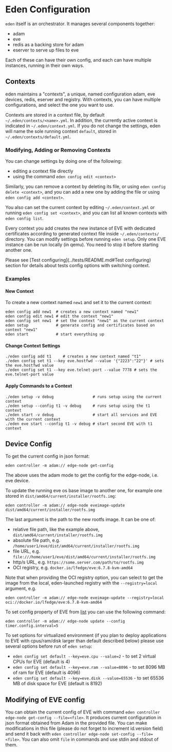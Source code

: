 # Eden Configuration

`eden` itself is an orchestrator. It manages several components together:

* adam
* eve
* redis as a backing store for adam
* eserver to serve up files to eve

Each of these can have their own config, and each can have multiple instances, running in their own ways.

## Contexts

eden maintains a "contexts", a unique, named configuration adam, eve devices,
redis, eserver and registry. With contexts, you can have multiple configurations,
and select the one you want to use.

Contexts are stored in a context file, by default `~/.eden/contexts/<name>.yml`. In addition, the currently active context
is indicated in `~/.eden/context.yml`. If you do not change the settings, eden will name the sole running context `default`,
stored in `~/.eden/contexts/default.yml`.

### Modifying, Adding or Removing Contexts

You can change settings by doing one of the following:

* editing a context file directly
* using the command `eden config edit <context>`

Similarly, you can remove a context by deleting its file, or using `eden config delete <context>`, and you can add a new one
by adding the file or using `eden config add <context>`.

You also can set the current context by editing `~/.eden/context.yml` or running `eden config set <context>`, and you can
list all known contexts with `eden config list`.

Every context you add creates the new instance of EVE with dedicated certificates
according to generated context file inside `~/.eden/contexts/` directory.
You can modify settings before running `eden setup`. Only one EVE instance can be run locally (in qemu). You need to stop it before starting another one.

Please see [Test configuring](../tests/README.md#Test configuring) section for details about tests config options with switching context.

### Examples

#### New Context

To create a new context named `new1` and set it to the current context:

```console
eden config add new1  # creates a new context named "new1"
eden config edit new1 # edit the context "new1"
eden config set new1  # set the context "new1" as the current context
eden setup            # generate config and certificates based on context "new1"
eden start            # start everything up
```

#### Change Context Settings

```console
./eden config add t1     # creates a new context named "t1"
./eden config set t1 --key eve.hostfwd --value '{"2223":"22"}' # sets the eve.hostfwd value
./eden config set t1 --key eve.telnet-port --value 7778 # sets the eve.telnet-port value
```

#### Apply Commands to a Context

```console
./eden setup -v debug                 # runs setup using the current context
./eden setup --config t1 -v debug     # runs setup using the t1 context
./eden start -v debug                 # start all services and EVE with the current context
./eden eve start --config t1 -v debug # start second EVE with t1 context
```

## Device Config

To get the current config in json format:

```console
eden controller -m adam:// edge-node get-config
```

The above uses the adam mode to get the config for the edge-node, i.e. eve device.

To update the running eve os base image to another one, for example one stored in `dist/amd64/current/installer/rootfs.img`:

```console
eden controller -m adam:// edge-node eveimage-update dist/amd64/current/installer/rootfs.img
```

The last argument is the path to the new rootfs image. It can be one of:

* relative file path, like the example above, `dist/amd64/current/installer/rootfs.img`
* absolute file path, e.g. `/home/user1/eve/dist/amd64/current/installer/rootfs.img`
* file URL, e.g. `file:///home/user1/eve/dist/amd64/current/installer/rootfs.img`
* http/s URL, e.g. `https://some.server.com/path/to/rootfs.img`
* OCI registry, e.g. `docker.io/lfedge/eve:6.7.8-kvm-amd64`

Note that when providing the OCI registry option, you can select to get the image from the local, eden-launched registry with
the `--registry=local` argument, e.g.

```console
eden controller -m adam:// edge-node eveimage-update --registry=local oci://docker.io/lfedge/eve:6.7.8-kvm-amd64
```

To set config property of EVE from [list](https://github.com/lf-edge/eve/blob/master/docs/CONFIG-PROPERTIES.md) you
can use the following command:

```console
eden controller -m adam:// edge-node update --config timer.config.interval=5
```

To set options for virtualized environment (if you plan to deploy applications to EVE with cpus/ram/disk larger than
default described below) please use several options before run of `eden setup`:

* `eden config set default --key=eve.cpu --value=2` - to set 2 virtual CPUs for EVE (default is 4)
* `eden config set default --key=eve.ram --value=8096` - to set 8096 MB of ram for EVE (default is 4096)
* `eden config set default --key=eve.disk --value=65536` - to set 65536 MB of disk space for EVE (default is 8192)

## Modifying of EVE config

You can obtain the current config of EVE with command `eden controller edge-node get-config --file=<file>`.
It produces current configuration in json format obtained from Adam in the provided file.
You can make modifications in this file (please do not forget to increment id.version field) and send it back with
`eden controller edge-node set-config --file=<file>`. You can also omit `file` in commands and use stdin and stdout
of them.
